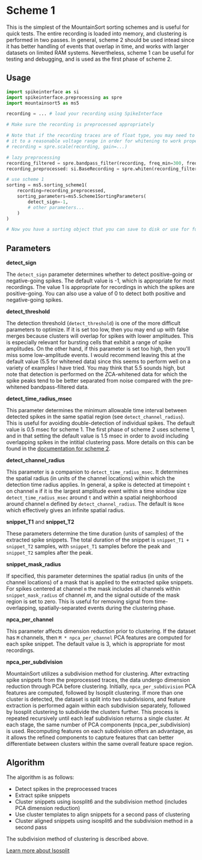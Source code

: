 # Scheme 1

This is the simplest of the MountainSort sorting schemes and is useful for quick tests. The entire recording is loaded into memory, and clustering is performed in two passes. In general, scheme 2 should be used intead since it has better handling of events that overlap in time, and works with larger datasets on limited RAM systems. Nevertheless, scheme 1 can be useful for testing and debugging, and is used as the first phase of scheme 2.

## Usage

```python
import spikeinterface as si
import spikeinterface.preprocessing as spre
import mountainsort5 as ms5

recording = ... # load your recording using SpikeInterface

# Make sure the recording is preprocessed appropriately

# Note that if the recording traces are of float type, you may need to scale
# it to a reasonable voltage range in order for whitening to work properly
# recording = spre.scale(recording, gain=...)

# lazy preprocessing
recording_filtered = spre.bandpass_filter(recording, freq_min=300, freq_max=6000)
recording_preprocessed: si.BaseRecording = spre.whiten(recording_filtered, dtype='float32')

# use scheme 1
sorting = ms5.sorting_scheme1(
    recording=recording_preprocessed,
    sorting_parameters=ms5.Scheme1SortingParameters(
        detect_sign=-1,
        # other parameters...
    )
)

# Now you have a sorting object that you can save to disk or use for further analysis
```

## Parameters

**detect_sign**

The `detect_sign` parameter determines whether to detect positive-going or negative-going spikes. The default value is -1, which is appropriate for most recordings. The value 1 is appropriate for recordings in which the spikes are positive-going. You can also use a value of 0 to detect both positive and negative-going spikes.

**detect_threshold**

The detection threshold (`detect_threshold`) is one of the more difficult parameters to optimize. If it is set too low, then you may end up with false merges because clusters will overlap for spikes with lower amplitudes. This is especially relevant for bursting cells that exhibit a range of spike amplitudes. On the other hand, if this parameter is set too high, then you'll miss some low-amplitude events. I would recommend leaving this at the default value (5.5 for whitened data) since this seems to perform well on a variety of examples I have tried. You may think that 5.5 sounds high, but note that detection is performed on the ZCA-whitened data for which the spike peaks tend to be better separated from noise compared with the pre-whitened bandpass-filtered data.

**detect_time_radius_msec**

This parameter determines the minimum allowable time interval between detected spikes in the same spatial region (see `detect_channel_radius`). This is useful for avoiding double-detection of individual spikes. The default value is 0.5 msec for scheme 1. The first phase of scheme 2 uses scheme 1, and in that setting the default value is 1.5 msec in order to avoid including overlapping spikes in the intitial clustering pass. More details on this can be found in the [documentation for scheme 2](./scheme2.md).

**detect_channel_radius**

This parameter is a companion to `detect_time_radius_msec`. It determines the spatial radius (in units of the channel locations) within which the detection time radius applies. In general, a spike is detected at timepoint `t` on channel `m` if it is the largest amplitude event within a time window size `detect_time_radius_msec` around `t` and within a spatial neighborhood around channel `m` defined by `detect_channel_radius`. The default is `None` which effectively gives an infinite spatial radius.

**snippet_T1** and **snippet_T2**

These parameters determine the time duration (units of samples) of the extracted spike snippets. The total duration of the snippet is `snippet_T1 + snippet_T2` samples, with `snippet_T1` samples before the peak and `snippet_T2` samples after the peak.

**snippet_mask_radius**

If specified, this parameter determines the spatial radius (in units of the channel locations) of a mask that is applied to the extracted spike snippets. For spikes centered at channel `m` the mask includes all channels within `snippet_mask_radius` of channel $m$, and the signal outside of the mask region is set to zero. This is useful for removing signal from time-overlapping, spatially-separated events during the clustering phase.

**npca_per_channel**

This parameter affects dimension reduction prior to clustering. If the dataset has `M` channels, then `M * npca_per_channel` PCA features are computed for each spike snippet. The default value is 3, which is appropriate for most recordings.

**npca_per_subdivision**

MountainSort utilizes a subdivision method for clustering. After extracting spike snippets from the preprocessed traces, the data undergo dimension reduction through PCA before clustering. Initially, `npca_per_subdivision` PCA features are computed, followed by Isosplit clustering. If more than one cluster is detected, the dataset is split into two subdivisions, and feature extraction is performed again within each subdivision separately, followed by Isosplit clustering to subdivide the clusters further. This process is repeated recursively until each leaf subdivision returns a single cluster. At each stage, the same number of PCA components (npca_per_subdivision) is used. Recomputing features on each subdivision offers an advantage, as it allows the refined components to capture features that can better differentiate between clusters within the same overall feature space region.

## Algorithm

The algorithm is as follows:

* Detect spikes in the preprocessed traces
* Extract spike snippets
* Cluster snippets using isosplit6 and the subdivision method (includes PCA dimension reduction)
* Use cluster templates to align snippets for a second pass of clustering
* Cluster aligned snippets using isosplit6 and the subdivision method in a second pass

The subdivision method of clustering is described above.

[Learn more about Isosplit](https://github.com/magland/isosplit6)


